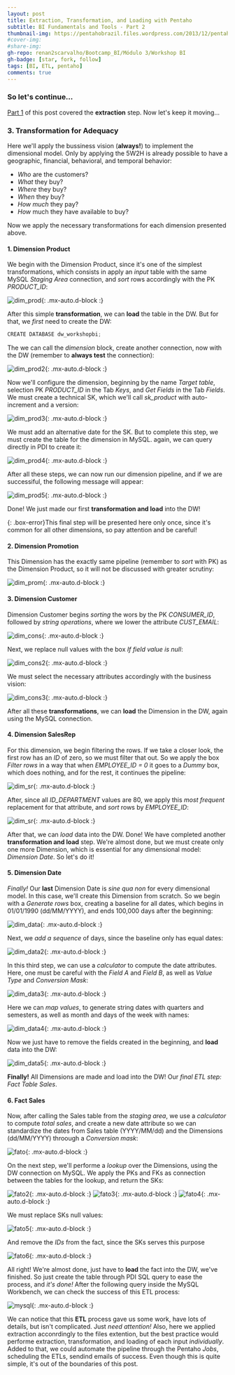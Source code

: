 ```yaml
---
layout: post
title: Extraction, Transformation, and Loading with Pentaho
subtitle: BI Fundamentals and Tools - Part 2
thumbnail-img: https://pentahobrazil.files.wordpress.com/2013/12/pentaho-logo.png
#cover-img: 
#share-img: 
gh-repo: renan2scarvalho/Bootcamp_BI/Módulo 3/Workshop BI
gh-badge: [star, fork, follow]
tags: [BI, ETL, pentaho]
comments: true
---
```


### So let's continue...

[Part 1](https://renan2scarvalho.github.io/2020-08-31-ETL-Pentaho-Pt1/) of this post covered the **extraction** step. Now let's keep it moving...

### 3. Transformation for Adequacy

Here we'll apply the bussiness vision (**always!**) to implement the dimensional model. Only by applying the 5W2H is already possible to have a geographic, financial, behavioral, and temporal behavior:

- *Who* are the customers?
- *What* they buy?
- *Where* they buy?
- *When* they buy?
- *How much* they pay?
- *How* much they have available to buy?

Now we apply the necessary transformations for each dimension presented above.

#### 1. Dimension Product

We begin with the Dimension Product, since it's one of the simplest transformations, which consists in apply an *input* table with the same MySQL *Staging Area* connection, and *sort* rows accordingly with the PK *PRODUCT_ID*:

![dim_prod](https://user-images.githubusercontent.com/63553829/91759318-d98a3280-eba7-11ea-91d2-725d97dbb5c5.png){: .mx-auto.d-block :}

After this simple **transformation**, we can **load** the table in the DW. But for that, we *first* need to create the DW:

```javascript
CREATE DATABASE dw_workshopbi;
```

The we can call the *dimension* block, create another connection, now with the DW (remember to **always test** the connection):

![dim_prod2](https://user-images.githubusercontent.com/63553829/91759735-88c70980-eba8-11ea-9620-297b40e9e100.png){: .mx-auto.d-block :}

Now we'll configure the dimension, beginning by the name *Target table*, selection PK *PRODUCT_ID* in the Tab *Keys*, and *Get Fields* in the Tab *Fields*. We must create a technical SK, which we'll call *sk_product* with auto-increment and a version:

![dim_prod3](https://user-images.githubusercontent.com/63553829/91760152-389c7700-eba9-11ea-87e2-472c2fb9b5a4.png){: .mx-auto.d-block :}

We must add an alternative date for the SK. But to complete this step, we must create the table for the dimension in MySQL. again, we can query directly in PDI to create it:

![dim_prod4](https://user-images.githubusercontent.com/63553829/91760605-04758600-ebaa-11ea-8a34-86172ffa5ada.png){: .mx-auto.d-block :}

After all these steps, we can now run our dimension pipeline, and if we are successiful, the following message will appear:

![dim_prod5](https://user-images.githubusercontent.com/63553829/91760779-54544d00-ebaa-11ea-95f5-9014f57d6e90.png){: .mx-auto.d-block :}

Done! We just made our first **transformation and load** into the DW! 

{: .box-error}This final step will be presented here only once, since it's common for all other dimensions, so pay attention and be careful!


#### 2. Dimension Promotion

This Dimension has the exactly same pipeline (remember to *sort* with PK) as the Dimension Product, so it will not be discussed with greater scrutiny:

![dim_prom](https://user-images.githubusercontent.com/63553829/91762478-c8432500-ebab-11ea-9536-be89ed7c35cc.png){: .mx-auto.d-block :}


#### 3. Dimension Customer

Dimension Customer begins *sorting* the wors by the PK *CONSUMER_ID*, followed by *string operations*, where we lower the attribute *CUST_EMAIL*:

![dim_cons](https://user-images.githubusercontent.com/63553829/91763740-6a630d00-ebac-11ea-98dd-4e73181525eb.png){: .mx-auto.d-block :}

Next, we replace null values with the box *If field value is null*:

![dim_cons2](https://user-images.githubusercontent.com/63553829/91763863-9e3e3280-ebac-11ea-9f5f-f837ecad1af4.png){: .mx-auto.d-block :}

We must select the necessary attributes accordingly with the business vision:

![dim_cons3](https://user-images.githubusercontent.com/63553829/91764100-16a4f380-ebad-11ea-931f-ca737ff0294c.png){: .mx-auto.d-block :}

After all these **transformations**, we can **load** the Dimension in the DW, again using the MySQL connection.


#### 4. Dimension SalesRep

For this dimension, we begin filtering the rows. If we take a closer look, the first row has an *ID* of zero, so we must filter that out. So we apply the box *Filter rows* in a way that when *EMPLOYEE_ID = 0* it goes to a *Dummy* box, which does nothing, and for the rest, it continues the pipeline:

![dim_sr](https://user-images.githubusercontent.com/63553829/91764602-f9bcf000-ebad-11ea-8d1f-75f1221a28f5.png){: .mx-auto.d-block :}

After, since all *ID_DEPARTMENT* values are 80, we apply this *most frequent* replacement for that attribute, and *sort* rows by *EMPLOYEE_ID*:

![dim_sr](https://user-images.githubusercontent.com/63553829/91764982-9f705f00-ebae-11ea-96b7-d2ee37a0b5c0.png){: .mx-auto.d-block :}

After that, we can *load* data into the DW. Done! We have completed another **transformation and load** step. We're almost done, but we must create only one more Dimension, which is essential for any dimensional model: *Dimension Date*. So let's do it!


#### 5. Dimension Date

*Finally!* Our **last** Dimension Date is *sine qua non* for every dimensional model. In this case, we'll create this Dimension from scratch. So we begin with a *Generate rows* box, creating a baseline for all dates, which begins in 01/01/1990 (dd/MM/YYYY), and ends 100,000 days after the beginning:

![dim_data](https://user-images.githubusercontent.com/63553829/91766247-a7c99980-ebb0-11ea-8cd1-84b1e105eb85.png){: .mx-auto.d-block :}

Next, we *add a sequence* of days, since the baseline only has equal dates:

![dim_data2](https://user-images.githubusercontent.com/63553829/91766485-0727a980-ebb1-11ea-87f3-bcb3876387f0.png){: .mx-auto.d-block :}

In this third step, we can use a *calculator* to compute the date attributes. Here, one must be careful with the *Field A* and *Field B*, as well as  *Value Type* and *Conversion Mask*:

![dim_data3](https://user-images.githubusercontent.com/63553829/91766606-39390b80-ebb1-11ea-98fb-b383dae3cb1c.png){: .mx-auto.d-block :}

Here we can *map values*, to generate string dates with quarters and semesters, as well as month and days of the week with names:

![dim_data4](https://user-images.githubusercontent.com/63553829/91767190-26730680-ebb2-11ea-9a63-bfe1fc150f15.png){: .mx-auto.d-block :}

Now we just have to remove the fields created in the beginning, and **load** data into the DW:

![dim_data5](https://user-images.githubusercontent.com/63553829/91767300-4dc9d380-ebb2-11ea-9bbf-a9a7e9b09b48.png){: .mx-auto.d-block :}

**Finally!** All Dimensions are made and load into the DW! Our *final ETL step: Fact Table Sales*.


#### 6. Fact Sales

Now, after calling the Sales table from the *staging area*, we use a *calculator* to compute *total sales*, and create a new date attribute so we can standardize the dates from Sales table (YYYY/MM/dd) and the Dimensions (dd/MM/YYYY) throough a *Conversion mask*:

![fato](https://user-images.githubusercontent.com/63553829/91771287-1d396800-ebb9-11ea-94a2-d0e09df96a9d.png){: .mx-auto.d-block :}

On the next step, we'll performe a *lookup* over the Dimensions, using the DW connection on MySQL. We apply the PKs and FKs as connection between the tables for the lookup, and return the SKs:

![fato2](https://user-images.githubusercontent.com/63553829/91770591-d303b700-ebb7-11ea-9435-b11752e4f5d1.png){: .mx-auto.d-block :}
![fato3](https://user-images.githubusercontent.com/63553829/91770488-9e8ffb00-ebb7-11ea-8953-4664468d0c10.png){: .mx-auto.d-block :}
![fato4](https://user-images.githubusercontent.com/63553829/91770681-f9c1ed80-ebb7-11ea-97eb-84d3e255c71e.png){: .mx-auto.d-block :}

We must replace SKs null values:

![fato5](https://user-images.githubusercontent.com/63553829/91771366-3f32ea80-ebb9-11ea-803f-76389a1c8adf.png){: .mx-auto.d-block :}

And remove the *IDs* from the fact, since the SKs serves this purpose

![fato6](https://user-images.githubusercontent.com/63553829/91771510-7b664b00-ebb9-11ea-999a-de554c659c65.png){: .mx-auto.d-block :}

All right! We're almost done, just have to **load** the fact into the DW, we've finished. So just create the table through PDI SQL query to ease the process, and *it's done!*
After the following query inside the MySQL Workbench, we can check the success of this ETL process:

![mysql](https://user-images.githubusercontent.com/63553829/91771809-021b2800-ebba-11ea-8f23-6291d324655d.png){: .mx-auto.d-block :}

We can notice that this **ETL** process gave us some work, have lots of details, but isn't complicated. Just *need attention!* Also, here we applied extraction acconrdingly to the files extention, but the best practice would performe extraction, transformation, and loading of each input *individually*. Added to that, we could automate the pipeline through the Pentaho *Jobs*, scheduling the ETLs, sendind emails of success. Even though this is quite simple, it's out of the boundaries of this post.



